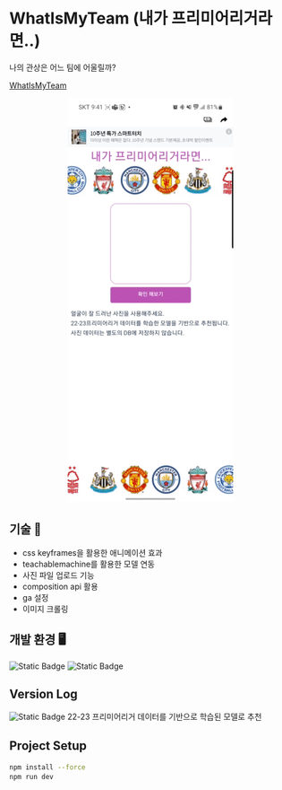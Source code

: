 # WhatIsMyTeam (내가 프리미어리거라면..)

나의 관상은 어느 팀에 어울릴까?

[WhatIsMyTeam](https://what-is-my-team.web.app/)

<p align="center">
  <img src="/public/example.gif">
</p>

## 기술 🌟

- css keyframes을 활용한 애니메이션 효과
- teachablemachine를 활용한 모델 연동
- 사진 파일 업로드 기능
- composition api 활용
- ga 설정
- 이미지 크롤링

## 개발 환경 🖥

![Static Badge](https://img.shields.io/badge/vue-3.2.45-blue)
![Static Badge](https://img.shields.io/badge/@teachablemachine/image-0.8.5-blue)

## Version Log

![Static Badge](<https://img.shields.io/badge/what_is_my_team-v1.0.0-rgb(0,0,0)>)
22-23 프리미어리거 데이터를 기반으로 학습된 모델로 추천

## Project Setup


```sh
npm install --force
npm run dev
```

